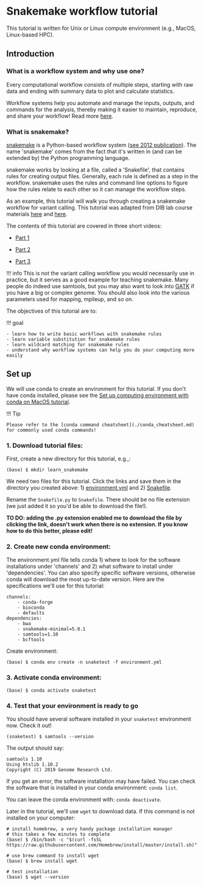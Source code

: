 # Snakemake workflow tutorial

This tutorial is written for Unix or Linux compute environment (e.g., MacOS, Linux-based HPC).

## Introduction

### What is a workflow system and why use one?

Every computational workflow consists of multiple steps, starting with raw data and ending with summary data to plot and calculate statistics.

Workflow systems help you automate and manage the inputs, outputs, and commands for the analysis, thereby making it easier to maintain, reproduce, and share your workflow! Read more [here](https://www.nature.com/articles/d41586-019-02619-z).

### What is snakemake?

[snakemake](https://snakemake.readthedocs.io/en/stable/) is a Python-based workflow system ([see 2012 publication](https://academic.oup.com/bioinformatics/article/28/19/2520/290322)). The name 'snakemake' comes from the fact that it's written in (and can be extended by) the Python programming language.

snakemake works by looking at a file, called a 'Snakefile', that contains rules for creating output files. Generally, each rule is defined as a step in the workflow. snakemake uses the rules and command line options to figure how the rules relate to each other so it can manage the workflow steps.

As an example, this tutorial will walk you through creating a snakemake workflow for variant calling. This tutorial was adapted from DIB lab course materials [here](https://github.com/ngs-docs/2020-GGG298) and [here](https://github.com/ngs-docs/2020-GGG201b-lab).

The contents of this tutorial are covered in three short videos:

- [Part 1](https://video.ucdavis.edu/media/snakemake+intro%2C+try+2/0_843yn8pn/166161802)

- [Part 2](https://video.ucdavis.edu/media/snakemake+intro+2+try+1/0_t1dpuzly)

- [Part 3](https://video.ucdavis.edu/media/snakemake+intro+3+try+1/0_gwnss4kq)

!!! info
    This is not the variant calling workflow you would necessarily use in practice, but it serves as a good example for teaching snakemake. Many people do indeed use samtools, but you may also want to look into [GATK](https://gatk.broadinstitute.org/hc/en-us) if you have a big or complex genome. You should also look into the various parameters used for mapping, mpileup, and so on.

The objectives of this tutorial are to:

!!! goal

    - learn how to write basic workflows with snakemake rules
    - learn variable substitution for snakemake rules
    - learn wildcard matching for snakemake rules
    - understand why workflow systems can help you do your computing more easily

## Set up

We will use conda to create an environment for this tutorial. If you don't have conda installed, please see the [Set up computing environment with conda on MacOS tutorial](../install_conda_tutorial.md).

!!! Tip

    Please refer to the [conda command cheatsheet](./conda_cheatsheet.md) for commonly used conda commands!

### 1. Download tutorial files:

First, create a new directory for this tutorial, e.g.,:
```
(base) $ mkdir learn_snakemake
```

We need two files for this tutorial. Click the links and save them in the directory you created above: 1) [environment.yml](./snakemake_tutorial_docs/environment.yml) and 2) [Snakefile](./snakemake_tutorial_docs/Snakefile.py).

Rename the `Snakefile.py` to `Snakefile`. There should be no file extension (we just added it so you'd be able to download the file!).

**TO DO: adding the .py extension enabled me to download the file by clicking the link, doesn't work when there is no extension. If you know how to do this better, please edit!**

### 2. Create new conda environment:

The environment.yml file tells conda 1) where to look for the software installations under 'channels' and 2) what software to install under 'dependencies'. You can also specify specific software versions, otherwise conda will download the most up-to-date version. Here are the specifications we'll use for this tutorial:
```
channels:
    - conda-forge
    - bioconda
    - defaults
dependencies:
    - bwa
    - snakemake-minimal=5.8.1
    - samtools=1.10
    - bcftools
```

Create environment:
```
(base) $ conda env create -n snaketest -f environment.yml
```

### 3. Activate conda environment:

```
(base) $ conda activate snaketest
```

### 4. Test that your environment is ready to go

You should have several software installed in your `snaketest` environment now. Check it out!
```
(snaketest) $ samtools --version
```
The output should say:
```
samtools 1.10
Using htslib 1.10.2
Copyright (C) 2019 Genome Research Ltd.
```

If you get an error, the software installation may have failed. You can check the software that is installed in your conda environment: `conda list`.

You can leave the conda environment with: `conda deactivate`.

Later in the tutorial, we'll use `wget` to download data. If this command is not installed on your computer:
```
# install homebrew, a very handy package installation manager
# this takes a few minutes to complete
(base) $ /bin/bash -c "$(curl -fsSL https://raw.githubusercontent.com/Homebrew/install/master/install.sh)"

# use brew command to install wget
(base) $ brew install wget

# test installation
(base) $ wget --version
```
